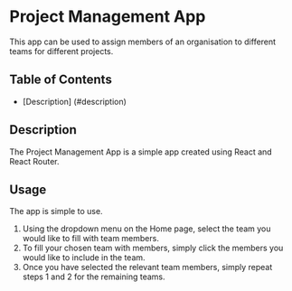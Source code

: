 # Project Management App

This app can be used to assign members of an organisation to different teams for different projects.

## Table of Contents

- [Description] (#description)

## Description

The Project Management App is a simple app created using React and React Router.

## Usage

The app is simple to use.

1. Using the dropdown menu on the Home page, select the team you would like to fill with team members.
2. To fill your chosen team with members, simply click the members you would like to include in the team.
3. Once you have selected the relevant team members, simply repeat steps 1 and 2 for the remaining teams.
